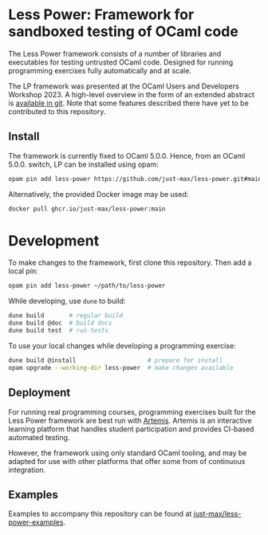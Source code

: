# Less Power: Framework for sandboxed testing of OCaml code

The Less Power framework consists of a number of libraries and executables for testing untrusted OCaml code. Designed for running programming exercises fully automatically and at scale.

The LP framework was presented at the OCaml Users and Developers Workshop 2023. A high-level overview in the form of an extended abstract is [available in git](https://github.com/just-max/less-power/blob/icfp23-ocaml-upload/icfp23-ocaml-final17.pdf). Note that some features described there have yet to be contributed to this repository.

## Install

The framework is currently fixed to OCaml 5.0.0. Hence, from an OCaml 5.0.0. switch, LP can be installed using opam:

```sh
opam pin add less-power https://github.com/just-max/less-power.git#main
```

Alternatively, the provided Docker image may be used:

```sh
docker pull ghcr.io/just-max/less-power:main
```

# Development

To make changes to the framework, first clone this repository. Then add a local pin:

```sh
opam pin add less-power ~/path/to/less-power
```

While developing, use `dune` to build:

```sh
dune build       # regular build
dune build @doc  # build docs
dune build test  # run tests
```

To use your local changes while developing a programming exercise:

```sh
dune build @install                    # prepare for install
opam upgrade --working-dir less-power  # make changes available
```

## Deployment

For running real programming courses, programming exercises built for the Less Power framework are best run with [Artemis](https://github.com/ls1intum/Artemis). Artemis is an interactive learning platform that handles student participation and provides CI-based automated testing.

However, the framework using only standard OCaml tooling, and may be adapted for use with other platforms that offer some from of continuous integration.

## Examples

Examples to accompany this repository can be found at [just-max/less-power-examples](https://github.com/just-max/less-power-examples).
